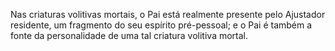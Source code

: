 ﻿Nas criaturas volitivas mortais, o Pai está realmente presente pelo Ajustador residente, um fragmento do seu espírito pré-pessoal; e o Pai é também a fonte da personalidade de uma tal criatura volitiva mortal.